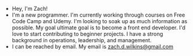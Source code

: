 - Hey, I'm Zach!
- I'm a new programmer. I'm currently working through courses on Free Code Camp and Udemy. I'm looking to soak up as much information as possible. My goal ultimate goal is to become a front end developer. I'd love to start contributing to beginner projects. I have a strong background in operations, leadership, and management. 
- I can be reached by email. My email is zach.d.wilkins@gmail.com

<!---
zach0811/zach0811 is a ✨ special ✨ repository because its `README.md` (this file) appears on your GitHub profile.
You can click the Preview link to take a look at your changes.
--->
